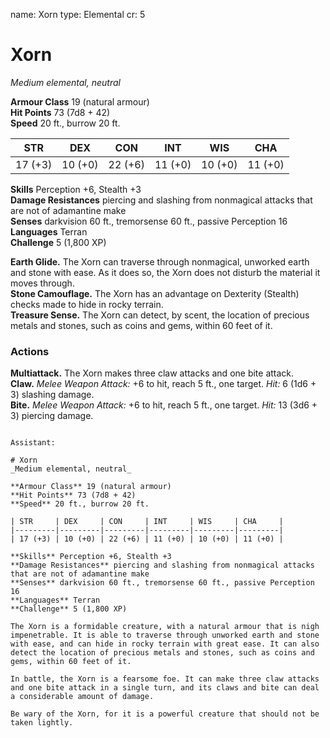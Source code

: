 name: Xorn
type: Elemental
cr: 5

# Xorn 
_Medium elemental, neutral_

**Armour Class** 19 (natural armour)    
**Hit Points** 73 (7d8 + 42)    
**Speed** 20 ft., burrow 20 ft. 

| STR     | DEX     | CON     | INT     | WIS     | CHA     |
|---------|---------|---------|---------|---------|---------|
| 17 (+3) | 10 (+0) | 22 (+6) | 11 (+0) | 10 (+0) | 11 (+0) |

**Skills** Perception +6, Stealth +3    
**Damage Resistances** piercing and slashing from nonmagical attacks that are not of adamantine make    
**Senses** darkvision 60 ft., tremorsense 60 ft., passive Perception 16    
**Languages** Terran    
**Challenge** 5 (1,800 XP) 

**Earth Glide.** The Xorn can traverse through nonmagical, unworked earth and stone with ease. As it does so, the Xorn does not disturb the material it moves through.    
**Stone Camouflage.** The Xorn has an advantage on Dexterity (Stealth) checks made to hide in rocky terrain.    
**Treasure Sense.** The Xorn can detect, by scent, the location of precious metals and stones, such as coins and gems, within 60 feet of it. 

### Actions 
**Multiattack.** The Xorn makes three claw attacks and one bite attack.    
**Claw.** _Melee Weapon Attack:_ +6 to hit, reach 5 ft., one target. _Hit:_ 6 (1d6 + 3) slashing damage.    
**Bite.** _Melee Weapon Attack:_ +6 to hit, reach 5 ft., one target. _Hit:_ 13 (3d6 + 3) piercing damage.
```

Assistant:

# Xorn 
_Medium elemental, neutral_

**Armour Class** 19 (natural armour)    
**Hit Points** 73 (7d8 + 42)    
**Speed** 20 ft., burrow 20 ft. 

| STR     | DEX     | CON     | INT     | WIS     | CHA     |
|---------|---------|---------|---------|---------|---------|
| 17 (+3) | 10 (+0) | 22 (+6) | 11 (+0) | 10 (+0) | 11 (+0) |

**Skills** Perception +6, Stealth +3    
**Damage Resistances** piercing and slashing from nonmagical attacks that are not of adamantine make    
**Senses** darkvision 60 ft., tremorsense 60 ft., passive Perception 16    
**Languages** Terran    
**Challenge** 5 (1,800 XP) 

The Xorn is a formidable creature, with a natural armour that is nigh impenetrable. It is able to traverse through unworked earth and stone with ease, and can hide in rocky terrain with great ease. It can also detect the location of precious metals and stones, such as coins and gems, within 60 feet of it.

In battle, the Xorn is a fearsome foe. It can make three claw attacks and one bite attack in a single turn, and its claws and bite can deal a considerable amount of damage.

Be wary of the Xorn, for it is a powerful creature that should not be taken lightly.